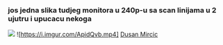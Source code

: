 ### jos jedna slika tudjeg monitora u 240p-u sa scan linijama u 2 ujutru i upucacu nekoga
![](https://media.giphy.com/media/ej1Kl0PKI87IhBz4zR/giphy.gif)
![https://i.imgur.com/ApidQvb.mp4]
[Dusan Mircic](mailto:dusanmircic@protonmail.com?subject=[GitHub]%20megakulpitanje)
